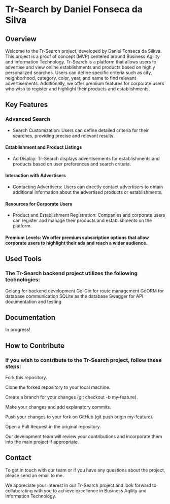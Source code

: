 # Tr-Search by Daniel Fonseca da Silva
## Overview
Welcome to the Tr-Search project, developed by Daniel Fonseca da Silkva. This project is a proof of concept (MVP) centered around Business Agility and Information Technology. Tr-Search is a platform that allows users to advertise and view online establishments and products based on highly personalized searches. Users can define specific criteria such as city, neighborhood, category, color, year, and name to find relevant advertisements. Additionally, we offer premium features for corporate users who wish to register and highlight their products and establishments.

## Key Features
### Advanced Search
- Search Customization: Users can define detailed criteria for their searches, providing precise and relevant results.
#### Establishment and Product Listings
- Ad Display: Tr-Search displays advertisements for establishments and products based on user preferences and search criteria.
#### Interaction with Advertisers
- Contacting Advertisers: Users can directly contact advertisers to obtain additional information about the advertised products or establishments.
#### Resources for Corporate Users
- Product and Establishment Registration: Companies and corporate users can register and manage their products and establishments on the platform.

#### Premium Levels: We offer premium subscription options that allow corporate users to highlight their ads and reach a wider audience.

## Used Tools
### The Tr-Search backend project utilizes the following technologies:
Golang for backend development
Go-Gin for route management
GoORM for database communication
SQLite as the database
Swagger for API documentation and testing

## Documentation
In progress!

## How to Contribute
### If you wish to contribute to the Tr-Search project, follow these steps:

Fork this repository.

Clone the forked repository to your local machine.

Create a branch for your changes (git checkout -b my-feature).

Make your changes and add explanatory commits.

Push your changes to your fork on GitHub (git push origin my-feature).

Open a Pull Request in the original repository.

Our development team will review your contributions and incorporate them into the main project if appropriate.

## Contact
To get in touch with our team or if you have any questions about the project, please send an email to me.

We appreciate your interest in our Tr-Search project and look forward to collaborating with you to achieve excellence in Business Agility and Information Technology.